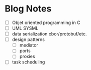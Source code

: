 # Blog Notes

*[ ] Objet oriented programming in C
*[ ] UML SYSML
*[ ] data serialization cbor/protobuf/etc.
*[ ] design patterns
	*[ ] mediator
	*[ ] ports
	*[ ] proxies
*[ ] task scheduling